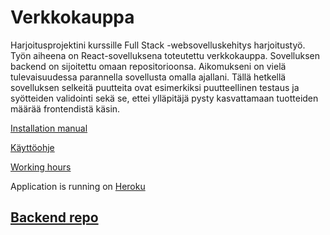 # Verkkokauppa

Harjoitusprojektini kurssille Full Stack -websovelluskehitys harjoitustyö. Työn aiheena on React-sovelluksena toteutettu verkkokauppa. Sovelluksen backend on sijoitettu omaan repositorioonsa.
  Aikomukseni on vielä tulevaisuudessa parannella sovellusta omalla ajallani. Tällä hetkellä sovelluksen selkeitä puutteita ovat esimerkiksi puutteellinen testaus ja syötteiden validointi sekä se, ettei ylläpitäjä pysty kasvattamaan tuotteiden määrää frontendistä käsin.
  
[Installation manual](https://github.com/nettivastaava/Verkkokauppa/blob/master/documentation/installation.md)
  
[Käyttöohje](https://github.com/nettivastaava/Verkkokauppa/blob/master/documentation/kayttoohje.md)

[Working hours](https://github.com/nettivastaava/Verkkokauppa/blob/master/documentation/tuntikirjanpito.md)

Application is running on [Heroku](https://shielded-anchorage-20174.herokuapp.com/)

## [Backend repo](https://github.com/nettivastaava/Verkkokauppa-backend)
